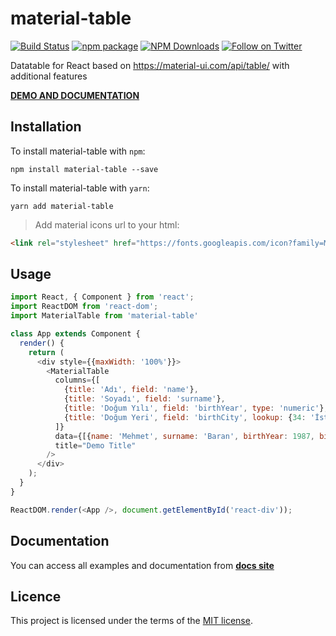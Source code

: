 # material-table

[![Build Status](https://travis-ci.org/mbrn/material-table.svg?branch=master)](https://travis-ci.org/mbrn/material-table)
[![npm package](https://img.shields.io/npm/v/material-table/latest.svg)](https://www.npmjs.com/package/material-table)
[![NPM Downloads](https://img.shields.io/npm/dm/material-table.svg?style=flat)](https://npmcharts.com/compare/material-table?minimal=true)
[![Follow on Twitter](https://img.shields.io/twitter/follow/baranmehmet.svg?label=follow+baranmehmet)](https://twitter.com/baranmehmet)

Datatable for React based on https://material-ui.com/api/table/ with additional features

[__DEMO AND DOCUMENTATION__](https://mbrn.github.io/material-table/)

## Installation
To install material-table with `npm`:

    npm install material-table --save

To install material-table with `yarn`:

    yarn add material-table


> Add material icons url to your html:
```html 
<link rel="stylesheet" href="https://fonts.googleapis.com/icon?family=Material+Icons">
```

## Usage 

```js
import React, { Component } from 'react';
import ReactDOM from 'react-dom';
import MaterialTable from 'material-table'

class App extends Component {
  render() {
    return (
      <div style={{maxWidth: '100%'}}>
        <MaterialTable
          columns={[
            {title: 'Adı', field: 'name'},
            {title: 'Soyadı', field: 'surname'},
            {title: 'Doğum Yılı', field: 'birthYear', type: 'numeric'},
            {title: 'Doğum Yeri', field: 'birthCity', lookup: {34: 'İstanbul', 63: 'Şanlıurfa'}}
          ]}
          data={[{name: 'Mehmet', surname: 'Baran', birthYear: 1987, birthCity: 63}]}
          title="Demo Title"
        />
      </div>
    );
  }
}

ReactDOM.render(<App />, document.getElementById('react-div'));
```

## Documentation

You can access all examples and documentation from [__docs site__](https://mbrn.github.io/material-table/)

## Licence

This project is licensed under the terms of the [MIT license](/LICENSE).

